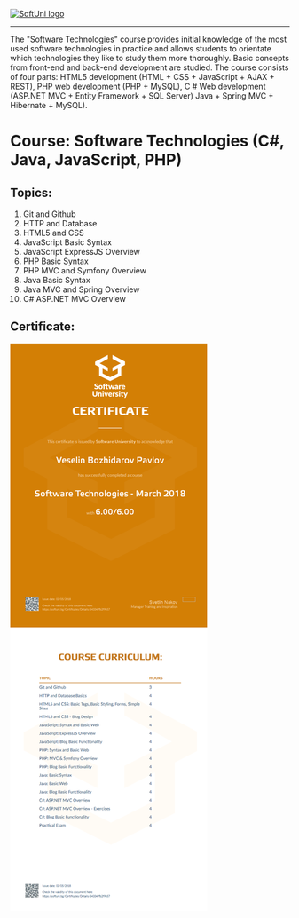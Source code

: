 <a href="https://softuni.bg/trainings/courses" rel="Courses">  ![SoftUni logo][logo] <a/>

[logo]: http://innovationstarterbox.bg/wp-content/uploads/2016/05/Softuni_logo_trasparent.png "Logo Title Text 2"

---
The "Software Technologies" course provides initial knowledge of the most used software technologies in practice and allows students to orientate which technologies they like to study them more thoroughly. Basic concepts from front-end and back-end development are studied. The course consists of four parts: HTML5 development (HTML + CSS + JavaScript + AJAX + REST), PHP web development (PHP + MySQL), C # Web development (ASP.NET MVC + Entity Framework + SQL Server) Java + Spring MVC + Hibernate + MySQL).

# Course: Software Technologies (C#, Java, JavaScript, PHP)

## Topics:
01. Git and Github
02. HTTP and Database
03. HTML5 and CSS
04. JavaScript Basic Syntax
05. JavaScript ExpressJS Overview
06. PHP Basic Syntax
07. PHP MVC and Symfony Overview
08. Java Basic Syntax
09. Java MVC and Spring Overview
10. C# ASP.NET MVC Overview

## Certificate:
<img src="certificate.jpeg"/>
